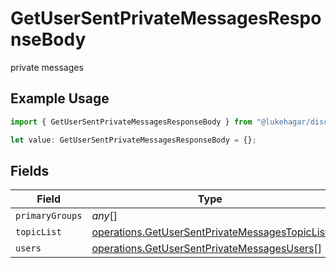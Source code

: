 # GetUserSentPrivateMessagesResponseBody

private messages

## Example Usage

```typescript
import { GetUserSentPrivateMessagesResponseBody } from "@lukehagar/discoursejs/sdk/models/operations";

let value: GetUserSentPrivateMessagesResponseBody = {};
```

## Fields

| Field                                                                                                                   | Type                                                                                                                    | Required                                                                                                                | Description                                                                                                             |
| ----------------------------------------------------------------------------------------------------------------------- | ----------------------------------------------------------------------------------------------------------------------- | ----------------------------------------------------------------------------------------------------------------------- | ----------------------------------------------------------------------------------------------------------------------- |
| `primaryGroups`                                                                                                         | *any*[]                                                                                                                 | :heavy_minus_sign:                                                                                                      | N/A                                                                                                                     |
| `topicList`                                                                                                             | [operations.GetUserSentPrivateMessagesTopicList](../../../sdk/models/operations/getusersentprivatemessagestopiclist.md) | :heavy_minus_sign:                                                                                                      | N/A                                                                                                                     |
| `users`                                                                                                                 | [operations.GetUserSentPrivateMessagesUsers](../../../sdk/models/operations/getusersentprivatemessagesusers.md)[]       | :heavy_minus_sign:                                                                                                      | N/A                                                                                                                     |